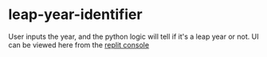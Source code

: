 # leap-year-identifier
User inputs the year, and the python logic will tell if it's a leap year or not. UI can be viewed here from the [replit console](https://replit.com/@farahroslend/LeapYear-Identifier?v=1)
